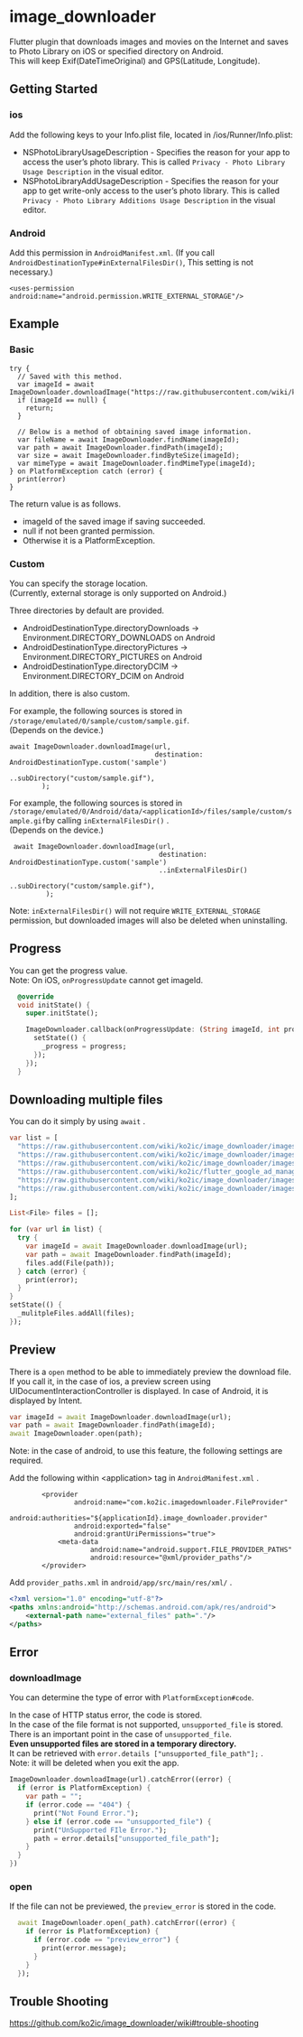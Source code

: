 # image_downloader

Flutter plugin that downloads images and movies on the Internet and saves to Photo Library on iOS or specified directory on Android.     
This will keep Exif(DateTimeOriginal) and GPS(Latitude, Longitude).

## Getting Started

### ios

Add the following keys to your Info.plist file, located in <project root>/ios/Runner/Info.plist:
  
  * NSPhotoLibraryUsageDescription - Specifies the reason for your app to access the user’s photo library. This is called ```Privacy - Photo Library Usage Description``` in the visual editor.
  * NSPhotoLibraryAddUsageDescription - Specifies the reason for your app to get write-only access to the user’s photo library. This is called ```Privacy - Photo Library Additions Usage Description``` in the visual editor.
  
### Android

Add this permission in ```AndroidManifest.xml```. (If you call ```AndroidDestinationType#inExternalFilesDir()```, This setting is not necessary.)

```
<uses-permission android:name="android.permission.WRITE_EXTERNAL_STORAGE"/>
```

## Example

### Basic

```
try {
  // Saved with this method.
  var imageId = await ImageDownloader.downloadImage("https://raw.githubusercontent.com/wiki/ko2ic/image_downloader/images/flutter.png");
  if (imageId == null) {
    return;
  }

  // Below is a method of obtaining saved image information.
  var fileName = await ImageDownloader.findName(imageId);
  var path = await ImageDownloader.findPath(imageId);
  var size = await ImageDownloader.findByteSize(imageId);
  var mimeType = await ImageDownloader.findMimeType(imageId);
} on PlatformException catch (error) {
  print(error)
}
```

The return value is as follows.

* imageId of the saved image if saving succeeded.
* null if not been granted permission.
* Otherwise it is a PlatformException.

### Custom

You can specify the storage location.    
(Currently, external storage is only supported on Android.)

Three directories by default are provided.

* AndroidDestinationType.directoryDownloads -> Environment.DIRECTORY_DOWNLOADS on Android
* AndroidDestinationType.directoryPictures -> Environment.DIRECTORY_PICTURES on Android
* AndroidDestinationType.directoryDCIM -> Environment.DIRECTORY_DCIM on Android

In addition, there is also custom. 

For example, the following sources is stored in ```/storage/emulated/0/sample/custom/sample.gif```.       
(Depends on the device.)

```
await ImageDownloader.downloadImage(url,
                                    destination: AndroidDestinationType.custom('sample')                                  
                                    ..subDirectory("custom/sample.gif"),
        );
```

For example, the following sources is stored in ```/storage/emulated/0/Android/data/<applicationId>/files/sample/custom/sample.gif```by calling ```inExternalFilesDir()``` .    
(Depends on the device.) 
 
```
 await ImageDownloader.downloadImage(url,
                                     destination: AndroidDestinationType.custom('sample')
                                     ..inExternalFilesDir()
                                     ..subDirectory("custom/sample.gif"),
         );
```
 
Note: ```inExternalFilesDir()``` will not require ```WRITE_EXTERNAL_STORAGE``` permission, but downloaded images will also be deleted when uninstalling.


##  Progress

You can get the progress value.   
Note: On iOS, ```onProgressUpdate``` cannot get imageId.

```dart
  @override
  void initState() {
    super.initState();

    ImageDownloader.callback(onProgressUpdate: (String imageId, int progress) {
      setState(() {
        _progress = progress;
      });
    });
  }
```

## Downloading multiple files

You can do it simply by using ```await``` .

```dart
var list = [
  "https://raw.githubusercontent.com/wiki/ko2ic/image_downloader/images/bigsize.jpg",
  "https://raw.githubusercontent.com/wiki/ko2ic/image_downloader/images/flutter.jpg",
  "https://raw.githubusercontent.com/wiki/ko2ic/image_downloader/images/flutter_transparent.png",
  "https://raw.githubusercontent.com/wiki/ko2ic/flutter_google_ad_manager/images/sample.gif",
  "https://raw.githubusercontent.com/wiki/ko2ic/image_downloader/images/flutter_no.png",
  "https://raw.githubusercontent.com/wiki/ko2ic/image_downloader/images/flutter.png",
];

List<File> files = [];

for (var url in list) {
  try {
    var imageId = await ImageDownloader.downloadImage(url);
    var path = await ImageDownloader.findPath(imageId);
    files.add(File(path));
  } catch (error) {
    print(error);
  }
}
setState(() {
  _mulitpleFiles.addAll(files);
});
```

## Preview

There is a ```open``` method to be able to immediately preview the download file.   
If you call it, in the case of ios, a preview screen using UIDocumentInteractionController is displayed. In case of Android, it is displayed by Intent.    

```dart
var imageId = await ImageDownloader.downloadImage(url);
var path = await ImageDownloader.findPath(imageId);
await ImageDownloader.open(path);
```

Note: in the case of android, to use this feature, the following settings are required.

Add the following within \<application\> tag in ```AndroidManifest.xml``` .

```
        <provider
                android:name="com.ko2ic.imagedownloader.FileProvider"
                android:authorities="${applicationId}.image_downloader.provider"
                android:exported="false"
                android:grantUriPermissions="true">
            <meta-data
                    android:name="android.support.FILE_PROVIDER_PATHS"
                    android:resource="@xml/provider_paths"/>
        </provider>
```

Add ```provider_paths.xml```  in ```android/app/src/main/res/xml/``` .

```xml
<?xml version="1.0" encoding="utf-8"?>
<paths xmlns:android="http://schemas.android.com/apk/res/android">
    <external-path name="external_files" path="."/>
</paths>
```

## Error

### downloadImage

You can determine the type of error with ```PlatformException#code```.   

In the case of HTTP status error, the code is stored.   
In the case of the file format is not supported, ```unsupported_file``` is stored.   
There is an important point in the case of ```unsupported_file```.   
__Even unsupported files are stored in a temporary directory.__   
It can be retrieved with ```error.details ["unsupported_file_path"];``` .   
Note: it will be deleted when you exit the app.


```dart
ImageDownloader.downloadImage(url).catchError((error) {
  if (error is PlatformException) {
    var path = "";
    if (error.code == "404") {
      print("Not Found Error.");
    } else if (error.code == "unsupported_file") {
      print("UnSupported FIle Error.");
      path = error.details["unsupported_file_path"];
    }
  }
})

```

### open

If the file can not be previewed, the ```preview_error``` is stored in the code.

```dart
  await ImageDownloader.open(_path).catchError((error) {
    if (error is PlatformException) {
      if (error.code == "preview_error") {
        print(error.message);
      }
    }    
  });
```

## Trouble Shooting

https://github.com/ko2ic/image_downloader/wiki#trouble-shooting
